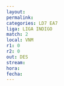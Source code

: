 ```yaml
---
layout: 
permalink: 
categories: LD7 EA7
liga: LIGA INDIGO
match: 2
local: VNM
r1: 0
r2: 0
out: DES
stream: 
hora: 
fecha:
---
```

